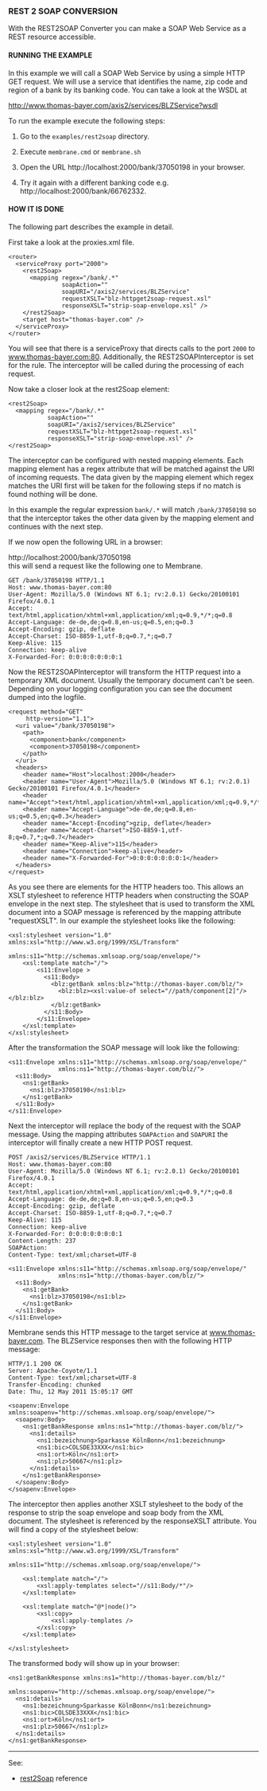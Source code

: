 ### REST 2 SOAP CONVERSION

With the REST2SOAP Converter you can make a SOAP Web Service as a REST resource accessible.


#### RUNNING THE EXAMPLE

In this example we will call a SOAP Web Service by using a simple HTTP GET request. We will use a service that identifies the name, zip code and region of a bank by its banking code. You can take a look at the WSDL at 


http://www.thomas-bayer.com/axis2/services/BLZService?wsdl


To run the example execute the following steps:

1. Go to the `examples/rest2soap` directory.

2. Execute `membrane.cmd` or `membrane.sh`

3. Open the URL http://localhost:2000/bank/37050198 in your browser.

4. Try it again with a different banking code e.g. http://localhost:2000/bank/66762332.



#### HOW IT IS DONE

The following part describes the example in detail.  

First take a look at the proxies.xml file.

```
<router>
  <serviceProxy port="2000">
    <rest2Soap>
      <mapping regex="/bank/.*" 
               soapAction=""
               soapURI="/axis2/services/BLZService"
               requestXSLT="blz-httpget2soap-request.xsl" 
               responseXSLT="strip-soap-envelope.xsl" />
    </rest2Soap>
    <target host="thomas-bayer.com" />
  </serviceProxy>
</router>
```


You will see that there is a serviceProxy that directs calls to the port `2000` to www.thomas-bayer.com:80. Additionally, the REST2SOAPInterceptor is set for the rule. The interceptor will be called during the processing of each request.

Now take a closer look at the rest2Soap element:

```
<rest2Soap>
  <mapping regex="/bank/.*" 
           soapAction=""
           soapURI="/axis2/services/BLZService"
           requestXSLT="blz-httpget2soap-request.xsl" 
           responseXSLT="strip-soap-envelope.xsl" />
</rest2Soap>			
```

The interceptor can be configured with nested mapping elements. Each mapping element has a regex attribute that will be matched against the URI of incoming requests. The data given by the mapping element which regex matches the URI first will be taken for the following steps if no match is found nothing will be done.

In this example the regular expression `bank/.*` will match `/bank/37050198` so that the interceptor takes the other data given by the mapping element and continues with the next step.

If we now open the following URL in a browser:

http://localhost:2000/bank/37050198   
this will send a request like the following one to Membrane. 

```
GET /bank/37050198 HTTP/1.1
Host: www.thomas-bayer.com:80
User-Agent: Mozilla/5.0 (Windows NT 6.1; rv:2.0.1) Gecko/20100101 Firefox/4.0.1
Accept: text/html,application/xhtml+xml,application/xml;q=0.9,*/*;q=0.8
Accept-Language: de-de,de;q=0.8,en-us;q=0.5,en;q=0.3
Accept-Encoding: gzip, deflate
Accept-Charset: ISO-8859-1,utf-8;q=0.7,*;q=0.7
Keep-Alive: 115
Connection: keep-alive
X-Forwarded-For: 0:0:0:0:0:0:0:1
```

Now the REST2SOAPInterceptor will transform the HTTP request into a temporary XML document. Usually the temporary document can't be seen. Depending on your logging configuration you can see the document dumped into the logfile.

```
<request method="GET" 
	 http-version="1.1">
  <uri value="/bank/37050198">
    <path>
      <component>bank</component>
      <component>37050198</component>
    </path>
  </uri>
  <headers>
    <header name="Host">localhost:2000</header>
    <header name="User-Agent">Mozilla/5.0 (Windows NT 6.1; rv:2.0.1) Gecko/20100101 Firefox/4.0.1</header>
    <header name="Accept">text/html,application/xhtml+xml,application/xml;q=0.9,*/*;q=0.8</header>
    <header name="Accept-Language">de-de,de;q=0.8,en-us;q=0.5,en;q=0.3</header>
    <header name="Accept-Encoding">gzip, deflate</header>
    <header name="Accept-Charset">ISO-8859-1,utf-8;q=0.7,*;q=0.7</header>
    <header name="Keep-Alive">115</header>
    <header name="Connection">keep-alive</header>
    <header name="X-Forwarded-For">0:0:0:0:0:0:0:1</header>
  </headers>
</request>
```

As you see there are elements for the HTTP headers too. This allows an XSLT stylesheet to reference HTTP headers when constructing the SOAP envelope in the next step. The stylesheet that is used to transform the XML document into a SOAP message is referenced by the mapping attribute "requestXSLT". In our example the stylesheet looks like the following:

```
<xsl:stylesheet version="1.0" xmlns:xsl="http://www.w3.org/1999/XSL/Transform"
	                      xmlns:s11="http://schemas.xmlsoap.org/soap/envelope/">
	<xsl:template match="/">
		<s11:Envelope >
		  <s11:Body>
		    <blz:getBank xmlns:blz="http://thomas-bayer.com/blz/">
		      <blz:blz><xsl:value-of select="//path/component[2]"/></blz:blz>
		    </blz:getBank>
		  </s11:Body>
		</s11:Envelope>	
	</xsl:template>
</xsl:stylesheet>
```

After the transformation the SOAP message will look like the following:

```
<s11:Envelope xmlns:s11="http://schemas.xmlsoap.org/soap/envelope/" 	   
              xmlns:ns1="http://thomas-bayer.com/blz/">
  <s11:Body>
    <ns1:getBank>
      <ns1:blz>37050198</ns1:blz>
    </ns1:getBank>
  </s11:Body>
</s11:Envelope>
```

Next the interceptor will replace the body of the request with the SOAP message. Using the mapping attributes `SOAPAction` and `SOAPURI` the interceptor will finally create a new HTTP POST request.

```
POST /axis2/services/BLZService HTTP/1.1
Host: www.thomas-bayer.com:80
User-Agent: Mozilla/5.0 (Windows NT 6.1; rv:2.0.1) Gecko/20100101 Firefox/4.0.1
Accept: text/html,application/xhtml+xml,application/xml;q=0.9,*/*;q=0.8
Accept-Language: de-de,de;q=0.8,en-us;q=0.5,en;q=0.3
Accept-Encoding: gzip, deflate
Accept-Charset: ISO-8859-1,utf-8;q=0.7,*;q=0.7
Keep-Alive: 115
Connection: keep-alive
X-Forwarded-For: 0:0:0:0:0:0:0:1
Content-Length: 237
SOAPAction: 
Content-Type: text/xml;charset=UTF-8

<s11:Envelope xmlns:s11="http://schemas.xmlsoap.org/soap/envelope/" 	   
              xmlns:ns1="http://thomas-bayer.com/blz/">
  <s11:Body>
    <ns1:getBank>
      <ns1:blz>37050198</ns1:blz>
    </ns1:getBank>
  </s11:Body>
</s11:Envelope>
```

Membrane sends this HTTP message to the target service at www.thomas-bayer.com. 
The BLZService responses then with the following HTTP message:

```
HTTP/1.1 200 OK
Server: Apache-Coyote/1.1
Content-Type: text/xml;charset=UTF-8
Transfer-Encoding: chunked
Date: Thu, 12 May 2011 15:05:17 GMT

<soapenv:Envelope xmlns:soapenv="http://schemas.xmlsoap.org/soap/envelope/">
  <soapenv:Body>
    <ns1:getBankResponse xmlns:ns1="http://thomas-bayer.com/blz/">
      <ns1:details>
        <ns1:bezeichnung>Sparkasse KölnBonn</ns1:bezeichnung>
        <ns1:bic>COLSDE33XXX</ns1:bic>
        <ns1:ort>Köln</ns1:ort>
        <ns1:plz>50667</ns1:plz>
      </ns1:details>
    </ns1:getBankResponse>
  </soapenv:Body>
</soapenv:Envelope>
```


The interceptor then applies another XSLT stylesheet to the body of the response to strip the soap envelope and soap body from the XML document. The stylesheet is referenced by the responseXSLT attribute. You will find a copy of the stylesheet below:

```
<xsl:stylesheet version="1.0" xmlns:xsl="http://www.w3.org/1999/XSL/Transform"
			      xmlns:s11="http://schemas.xmlsoap.org/soap/envelope/">
							  
	<xsl:template match="/">
		<xsl:apply-templates select="//s11:Body/*"/>
	</xsl:template>
	
	<xsl:template match="@*|node()">
		<xsl:copy>
			<xsl:apply-templates />
		</xsl:copy>
	</xsl:template>	
	
</xsl:stylesheet>
```

The transformed body will show up in your browser:

```
<ns1:getBankResponse xmlns:ns1="http://thomas-bayer.com/blz/" 	
                     xmlns:soapenv="http://schemas.xmlsoap.org/soap/envelope/">
  <ns1:details>
    <ns1:bezeichnung>Sparkasse KölnBonn</ns1:bezeichnung>
    <ns1:bic>COLSDE33XXX</ns1:bic>
    <ns1:ort>Köln</ns1:ort>
    <ns1:plz>50667</ns1:plz>
  </ns1:details>
</ns1:getBankResponse>
```

--- 
See: 
- [rest2Soap](https://membrane-soa.org/api-gateway-doc/current/configuration/reference/rest2Soap.htm) reference